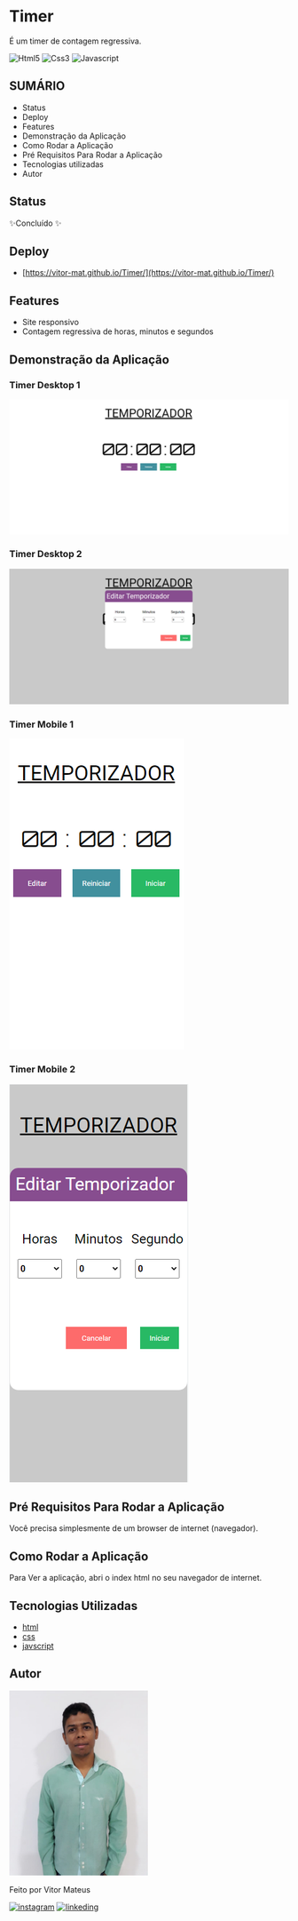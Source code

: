 # Timer

É um timer de contagem regressiva.

![Html5](https://img.shields.io/badge/HTML5-E34F26?style=for-the-badge&logo=html5&logoColor=white) ![Css3](https://img.shields.io/badge/CSS3-1572B6?style=for-the-badge&logo=css3&logoColor=white) ![Javascript](https://img.shields.io/badge/JavaScript-323330?style=for-the-badge&logo=javascript&logoColor=F7DF1E)

## SUMÁRIO

- Status
- Deploy
- Features
- Demonstração da Aplicação
- Como Rodar a Aplicação
- Pré Requisitos Para Rodar a Aplicação
- Tecnologias utilizadas
- Autor

## Status

✨Concluído ✨

## Deploy

- [https://vitor-mat.github.io/Timer/](https://vitor-mat.github.io/Timer/)

## Features

- Site responsivo
- Contagem regressiva de horas, minutos e segundos

## Demonstração da Aplicação

### Timer Desktop 1

<img alt="timer desktop image 1" src="./readme_files/timer_desktop_1.png"/>

### Timer Desktop 2

<img alt="timer desktop image 2" src="./readme_files/timer_desktop_2.png"/>

### Timer Mobile 1

<img alt="timer mobile image 1" src="./readme_files/timer_mobile_1.png"/>

### Timer Mobile 2

<img alt="timer mobile image 2" src="./readme_files/timer_mobile_2.png"/>

## Pré Requisitos Para Rodar a Aplicação

Você precisa simplesmente de um browser de internet (navegador).

## Como Rodar a Aplicação

Para Ver a aplicação, abri o index html no seu navegador de internet.

## Tecnologias Utilizadas

- [html](https://developer.mozilla.org/pt-BR/docs/Web/HTML)
- [css](https://developer.mozilla.org/pt-BR/docs/Web/CSS)
- [javscript](https://developer.mozilla.org/pt-BR/docs/Web/JavaScript)

## Autor

<img alt="author photo" src="./readme_files/vitor.jpg" width="250">

Feito por Vitor Mateus

[![instagram](https://img.shields.io/badge/Instagram-E4405F?style=for-the-badge&logo=instagram&logoColor=white)](https://www.instagram.com/vitor_dev_/) [![linkeding](https://img.shields.io/badge/LinkedIn-0077B5?style=for-the-badge&logo=linkedin&logoColor=white)](https://www.linkedin.com/in/vitor-mateus-2a42461a2/)
